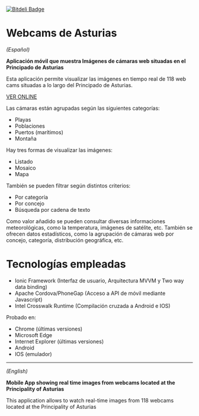 [![Bitdeli Badge](https://d2weczhvl823v0.cloudfront.net/YagoLopez/webcams_de_asturias/trend.png)](https://bitdeli.com/free "Bitdeli Badge")
<br/>
# Webcams de Asturias
<p><i>(Español)</i></p>

<strong>Aplicación móvil que muestra Imágenes de cámaras web situadas en el Principado de Asturias</strong>

Esta aplicación permite visualizar las imágenes en tiempo real de 118 web cams situadas a lo largo del Principado de Asturias.

<p><a href="http://yagolopez.github.io/Webcams_de_Asturias/iframe/iframe.html" target="_blank">VER ONLINE</a></p>

Las cámaras están agrupadas según las siguientes categorías:

- Playas
- Poblaciones
- Puertos (marítimos)
- Montaña

Hay tres formas de visualizar las imágenes:

- Listado
- Mosaico
- Mapa

También se pueden filtrar según distintos criterios:

- Por categoría
- Por concejo
- Búsqueda por cadena de texto

Como valor añadido se pueden consultar diversas informaciones meteorológicas, como la temperatura, imágenes de satélite, etc.
También se ofrecen datos estadísticos, como la agrupación de cámaras web por concejo, categoría, distribución geográfica, etc.

<h1>Tecnologías empleadas</h1>
 
- Ionic Framework (Interfaz de usuario, Arquitectura MVVM y Two way data binding)
- Apache Cordova/PhoneGap (Acceso a API de móvil mediante Javascript)
- Intel Crosswalk Runtime (Compilación cruzada a Android e IOS)
 
Probado en:
 
- Chrome (últimas versiones)
- Microsoft Edge
- Internet Explorer (últimas versiones)
- Android
- IOS (emulador)

---
<p><i>(English)</i></p>

<strong>Mobile App showing real time images from webcams located at the Principality of Asturias</strong>

This application allows to watch real-time images from 118 webcams located at the Principality of Asturias

